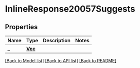 # InlineResponse20057Suggests

## Properties

Name | Type | Description | Notes
------------ | ------------- | ------------- | -------------
**_** | [**Vec<Value>**](Value.md) |  | 

[[Back to Model list]](../README.md#documentation-for-models) [[Back to API list]](../README.md#documentation-for-api-endpoints) [[Back to README]](../README.md)


